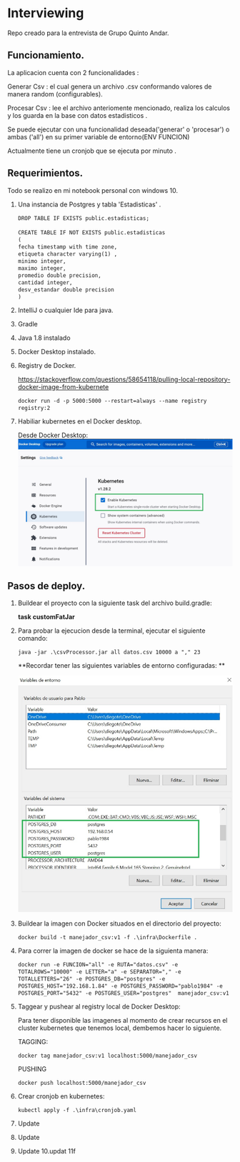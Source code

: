 # Interviewing
Repo creado para la entrevista de Grupo Quinto Andar.

## Funcionamiento.
La aplicacion cuenta con 2 funcionalidades :

Generar Csv  : el cual genera un archivo .csv conformando valores de manera random (configurables).

Procesar Csv : lee el archivo anteriomente mencionado, realiza los calculos y los guarda en la base con datos estadisticos .

Se puede ejecutar con una funcionalidad deseada('generar' o 'procesar') o ambas ('all') en su primer variable de entorno(ENV FUNCION)

Actualmente tiene un cronjob que se ejecuta por minuto .

## Requerimientos.
Todo se realizo en mi notebook personal con windows 10. 
1. Una instancia de Postgres y tabla 'Estadisticas' .

          
       DROP TABLE IF EXISTS public.estadisticas;
          
       CREATE TABLE IF NOT EXISTS public.estadisticas
       (
       fecha timestamp with time zone,
       etiqueta character varying(1) ,
       minimo integer,
       maximo integer,
       promedio double precision,
       cantidad integer,
       desv_estandar double precision
       )

2. IntelliJ o cualquier Ide para java.
3. Gradle
4. Java 1.8 instalado 
5. Docker Desktop instalado. 
6. Registry de Docker.
   
   https://stackoverflow.com/questions/58654118/pulling-local-repository-docker-image-from-kubernete

   
       docker run -d -p 5000:5000 --restart=always --name registry registry:2

7. Habiliar kubernetes en el Docker desktop.
   
   Desde Docker Desktop:
   ![Variables de Entorno](img/habilitar_kubernetes.jpg)





## Pasos de deploy. 
1. Buildear el proyecto con la siguiente task del archivo build.gradle: 
   
   **task customFatJar**


2. Para probar la ejecucion desde la terminal, ejecutar el siguiente comando:

   
       java -jar .\csvProcessor.jar all datos.csv 10000 a "," 23

   **Recordar tener las siguientes variables de entorno configuradas: **

   ![Variables de Entorno](img/variables_entornos.jpg)


3. Buildear la imagen con Docker situados en el directorio del proyecto:

      
       docker build -t manejador_csv:v1 -f .\infra\Dockerfile .


4. Para correr la imagen de docker se hace de la siguienta manera:

      
       docker run -e FUNCION="all" -e RUTA="datos.csv" -e TOTALROWS="10000" -e LETTER="a" -e SEPARATOR="," -e TOTALLETTERS="26" -e POSTGRES_DB="postgres" -e POSTGRES_HOST="192.168.1.84" -e POSTGRES_PASSWORD="pablo1984" -e POSTGRES_PORT="5432" -e POSTGRES_USER="postgres"  manejador_csv:v1


5. Taggear y pushear al registry local de Docker Desktop:
   
   Para tener disponible las imagenes al momento de crear recursos en el cluster kubernetes que tenemos local, dembemos hacer lo siguiente. 
   
   
   TAGGING:


       docker tag manejador_csv:v1 localhost:5000/manejador_csv


   PUSHING


       docker push localhost:5000/manejador_csv


6. Crear cronjob en kubernetes:


       kubectl apply -f .\infra\cronjob.yaml

7. Update
8. Update
9. Update
10.updat
11f
